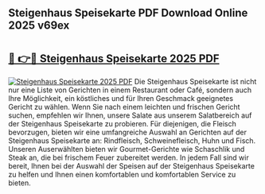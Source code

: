 ## Steigenhaus Speisekarte PDF Download Online 2025 v69ex

# <h2><a href="http://gcbo7p.nevu.top/?p=Steigenhaus+Speisekarte">🔗 👉🔴 Steigenhaus Speisekarte 2025 PDF</a></h2>

[![Steigenhaus Speisekarte 2025 PDF](https://i.imgur.com/dBaPXMq.png)](http://gcbo7p.nevu.top/?p=Steigenhaus+Speisekarte)
Die Steigenhaus Speisekarte ist nicht nur eine Liste von Gerichten in einem Restaurant oder Café, sondern auch Ihre Möglichkeit, ein köstliches und für Ihren Geschmack geeignetes Gericht zu wählen. Wenn Sie nach einem leichten und frischen Gericht suchen, empfehlen wir Ihnen, unsere Salate aus unserem Salatbereich auf der Steigenhaus Speisekarte zu probieren. Für diejenigen, die Fleisch bevorzugen, bieten wir eine umfangreiche Auswahl an Gerichten auf der Steigenhaus Speisekarte an: Rindfleisch, Schweinefleisch, Huhn und Fisch. Unseren Auserwählten bieten wir Gourmet-Gerichte wie Schaschlik und Steak an, die bei frischem Feuer zubereitet werden. In jedem Fall sind wir bereit, Ihnen bei der Auswahl der Speisen auf der Steigenhaus Speisekarte zu helfen und Ihnen einen komfortablen und komfortablen Service zu bieten.
